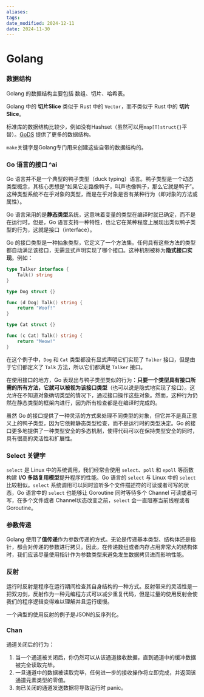 ```yaml
---
aliases: 
tags: 
date_modified: 2024-12-11
date: 2024-11-30
---
```


# Golang

### 数据结构

Golang 的数据结构主要包括 数组、切片、哈希表。

Golang 中的 **切片Slice** 类似于 Rust 中的 `Vector`，而不类似于 Rust 中的 **切片Slice**。

标准库的数据结构比较少，例如没有Hashset（虽然可以用`map[T]struct{}`平替）。[GoDS](https://pkg.go.dev/github.com/emirpasic/gods) 提供了更多的数据结构。

`make`关键字是Golang专门用来创建这些自带的数据结构的。

### Go 语言的接口 ^ai

Go 语言并不是一个典型的鸭子类型（duck typing）语言。鸭子类型是一个动态类型概念，其核心思想是“如果它走路像鸭子，叫声也像鸭子，那么它就是鸭子”。这种类型系统不在乎对象的类型，而是在乎对象是否有某种行为（即对象的方法或属性）。

Go 语言采用的是**静态类型**系统，这意味着变量的类型在编译时就已确定，而不是在运行时。但是，Go 语言支持一种特性，也让它在某种程度上展现出类似鸭子类型的行为，这就是接口（interface）。

Go 的接口类型是一种抽象类型，它定义了一个方法集。任何具有这些方法的类型都自动满足该接口，无需显式声明实现了哪个接口。这种机制被称为**隐式接口实现**。例如：

```go
type Talker interface {
    Talk() string
}

type Dog struct {}

func (d Dog) Talk() string {
    return "Woof!"
}

type Cat struct {}

func (c Cat) Talk() string {
    return "Meow!"
}
```

在这个例子中，`Dog` 和 `Cat` 类型都没有显式声明它们实现了 `Talker` 接口，但是由于它们都定义了 `Talk` 方法，所以它们都满足 `Talker` 接口。

在使用接口的地方，Go 表现出与鸭子类型类似的行为：**只要一个类型具有接口所需的所有方法，它就可以被视为该接口类型**（也可以说是隐式地实现了接口）。这允许在不知道对象确切类型的情况下，通过接口操作这些对象。然而，这种行为仍然在静态类型的框架内进行，因为所有检查都是在编译时完成的。

虽然 Go 的接口提供了一种灵活的方式来处理不同类型的对象，但它并不是真正意义上的鸭子类型，因为它依赖静态类型检查，而不是运行时的类型决定。Go 的接口更多地提供了一种类型安全的多态机制，使得代码可以在保持类型安全的同时，具有很高的灵活性和扩展性。

### Select 关键字

`select` 是 Linux 中的系统调用，我们经常会使用 `select`、`poll` 和 `epoll` 等函数构建 **I/O 多路复用模型**提升程序的性能。Go 语言的 `select` 与 Linux 中的 `select` 比较相似。`select` 系统调用可以同时监听多个文件描述符的可读或者可写的状态，Go 语言中的 `select` 也能够让 Goroutine 同时等待多个 Channel 可读或者可写，在多个文件或者 Channel状态改变之前，`select` 会一直阻塞当前线程或者 Goroutine。

### 参数传递

Golang 使用了**值传递**作为参数传递的方式。无论是传递基本类型、结构体还是指针，都会对传递的参数进行拷贝。因此，在传递数组或者内存占用非常大的结构体时，我们应该尽量使用指针作为参数类型来避免发生数据拷贝进而影响性能。

### 反射

运行时反射是程序在运行期间检查其自身结构的一种方式。反射带来的灵活性是一把双刃剑，反射作为一种元编程方式可以减少重复代码，但是过量的使用反射会使我们的程序逻辑变得难以理解并且运行缓慢。

一个典型的使用反射的例子是JSON的反序列化。

### Chan

通道关闭后的行为：

1. 当一个通道被关闭后，你仍然可以从该通道接收数据，直到通道中的缓冲数据被完全读取完毕。
2. 一旦通道中的数据被读取完毕，任何进一步的接收操作将立即完成，并返回该通道元素类型的零值。
3. 向已关闭的通道发送数据将导致运行时 panic。

